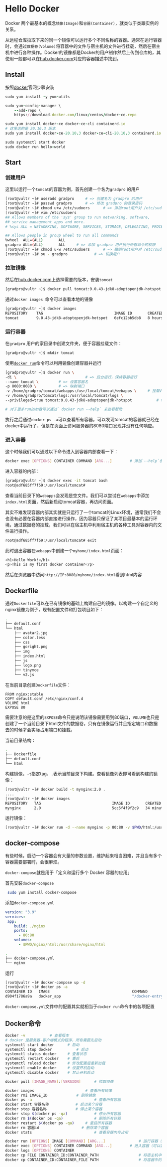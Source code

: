# Hello Docker

Docker 两个最基本的概念`镜像(Image)`和`容器(Container)`，就类似于类跟实例的关系。

从远程仓库拉取下来的同一个镜像可以运行多个不同名称的容器。通常在运行容器时，会通过`数据卷(Volume)`将容器中的文件与宿主机的文件进行挂载，然后在宿主机中进行各种操作。Docker的镜像都是Docker的用户制作然后上传到仓库的，其使用一般都可以在[hub.docker.com](https://hub.docker.com/_/tomcat?tab=tags&page=1&ordering=last_updated&name=9)对应的容器描述中找到。

## Install

按照[docker](https://docs.docker.com/engine/install/centos/)官网步骤安装

```ruby
sudo yum install -y yum-utils

sudo yum-config-manager \
    --add-repo \
    https://download.docker.com/linux/centos/docker-ce.repo

sudo yum install docker-ce docker-ce-cli containerd.io
# 这里选的是 20.10.3 版本
sudo yum install docker-ce-20.10.3 docker-ce-cli-20.10.3 containerd.io

sudo systemctl start docker
sudo docker run hello-world
```



## Start

### 创建用户

这里以运行一个`tomcat`的容器为例，首先创建一个名为`gradpro` 的用户

```bash
[root@vultr ~]# useradd gradpro		# => 创建名为 gradpro 的用户
[root@vultr ~]# passwd gradpro		# => 修改 gradpro 的登录密码
[root@vultr ~]# chmod u+w /etc/sudoers		# => 添加root用户对 /etc/sudoers 的写权限
[root@vultr ~]# vim /etc/sudoers
## Allows members of the 'sys' group to run networking, software,
## service management apps and more.
# %sys ALL = NETWORKING, SOFTWARE, SERVICES, STORAGE, DELEGATING, PROCESSES, LOCATE, DRIVERS

## Allows people in group wheel to run all commands
%wheel  ALL=(ALL)       ALL
gradpro ALL=(ALL)       ALL		# => 添加 gradpro 用户执行所有命令的权限
[root@vultr ~]# chmod u-w /etc/sudoers		# => 撤销root用户对 /etc/sudoers 的写权限
[root@vultr ~]# su - gradpro			# => 切换用户
```



### 拉取镜像

然后在[hub.docker.com](https://hub.docker.com/_/tomcat?tab=tags&page=1&ordering=last_updated&name=9)上选择需要的版本，安装`tomcat`

```bash
[gradpro@vultr ~]$ docker pull tomcat:9.0.43-jdk8-adoptopenjdk-hotspot	# => 从远程仓库拉取镜像
```

通过`docker images `命令可以查看本地的镜像

```bash
[gradpro@vultr ~]$ docker images
REPOSITORY    TAG                                IMAGE ID       CREATED         SIZE
tomcat        9.0.43-jdk8-adoptopenjdk-hotspot   6efc12bb5db8   8 hours ago     355MB
```



### 运行容器

在`gradpro` 用户的家目录中创建文件夹，便于容器挂载文件：

```bash
[gradpro@vultr ~]$ mkdir tomcat
```

使用[`docker run`](https://docs.docker.com/engine/reference/run/)命令可以利用镜像创建容器并运行

```bash
[gradpro@vultr ~]$ docker run \
-di \								# => 后台运行，保持容器运行
--name tomcat \			# => 设置容器名
-p 8080:8080 \			# => 映射端口
-v /home/gradpro/tomcat/webapps:/usr/local/tomcat/webapps \		# 挂载Volume
-v /home/gradpro/tomcat/logs:/usr/local/tomcat/logs \
--privileged=true tomcat:9.0.43-jdk8-adoptopenjdk-hotspot			# tomcat参数

# 对于更多run的参数可以通过` docker run --help` 来查看帮助
```

执行之后通过`docker ps -a`可以查看所有容器，可以发现tomcat的容器就已经在docker中运行了，但是在页面上访问服务器的8080端口发现并没有任何响应。



### 进入容器

这个时候我们可以通过以下命令进入到容器内部查看一下：

```bash
docker exec [OPTIONS] CONTAINER COMMAND [ARG...]		# 添加`--help`参数查看帮助信息
```

进入容器的内部：

```bash
[gradpro@vultr ~]$ docker exec -it tomcat bash
root@adf685ff7f59:/usr/local/tomcat# 
```

查看当前目录下的`webapps`会发现是空文件。我们可以尝试在`webapps`中添加`index.html`页面，然后新启动tomcat容器，再访问页面。

其实不难发现容器内部其实就是只运行了一个tomcat的Linux环境，通常我们不会也没有必要在容器内部直接进行操作，因为容器只保证了某项目最基本的运行环境，通过数据卷的挂载，我们可以在宿主机中利用宿主机的各种工具对容器内的文件进行操作。

```bash
root@adf685ff7f59:/usr/local/tomcat# exit
```

 此时退出容器在`webapps`中创建一个`myhome/index.html`页面：

```bash
<h1>Hello Work!</h1>
<p>This is my first docker container</p>
```

然后在浏览器中访问`http://IP:8080/myhome/index.html`看到html内容



## Dockerfile

通过`Dockerfile`可以在已有镜像的基础上构建自己的镜像。以构建一个自定义的nginx镜像为例子，现有配置文件和打包项目如下：

```bash
.
├── default.conf
└── html
    ├── avatar2.jpg
    ├── color.less
    ├── css
    ├── goright.png
    ├── img
    ├── index.html
    ├── js
    ├── logo.png
    ├── tinymce
    └── v2.js
```

在当前目录创建`Dockerfile`文件：

```
FROM nginx:stable
COPY default.conf /etc/nginx/conf.d
VOLUME html
EXPOSE 80
```

需要注意的是这里的`EXPOSE`命令只是说明该镜像需要用到80端口，`VOLUME`也只是创建了一个当前目录下html文件的数据卷，只有在镜像运行并且指定端口和数据去的时候才会实际占用端口和挂载。

当前目录结构：

```bash
.
├── Dockerfile
├── default.conf
└── html
```

构建镜像，`-t`指定tag，`.`表示当前目录下构建。查看镜像列表即可看到构建的镜像：

```bash
[root@vultr ~]# docker build -t mynginx:2.0 .
....
[root@vultr ~]# docker images
REPOSITORY   TAG                                IMAGE ID       CREATED          SIZE
mynginx      2.0                                5cc5f4f9f2c9   34 minutes ago   133MB
```

运行镜像：

```bash
[root@vultr ~]# docker run -d --name mynginx -p 80:80 -v $PWD/html:/usr/share/nginx/html mynginx:2.0
```



## docker-compose

有些时候，启动一个容器会有大量的参数设置，维护起来相当困难，并且当有多个容器需要部署时，会很麻烦。

`docker-compose`就是用于「定义和运行多个 Docker 容器的应用」 

首先安装`docker-compose`

```bash
 sudo yum install docker-compose
```

添加`docker-compose.yml`

```yaml
version: "3.9"
services:
 app:
    build: ./nginx
    ports:
      - 80:80
    volumes:
      - $PWD/nginx/html:/usr/share/nginx/html
```

```bash
.
├── docker-compose.yml
└── nginx
```

运行

```bash
[root@vultr ~]# docker-compose up -d
[root@vultr ~]# docker ps -a
CONTAINER ID   IMAGE                                     COMMAND                  CREATED          STATUS                    PORTS                NAMES
d904f1786a9a   docker_app                                "/docker-entrypoint.…"   39 seconds ago   Up 37 seconds             0.0.0.0:80->80/tcp   docker_app_1
```

`docker-compose.yml`文件中的配置其实就相当于`docker run`命令中的各项配置



## Docker命令

```bash
docker -v			# 查看版本
# docker 是服务器-客户端模式的程序，所有需要先启动
systemctl start docker		# 启动
systemctl stop docker			# 启动
systemctl status docker		# 查看状态
systemctl restart docker	# 重启
systemctl reload docker		# 修改配置后重新加载
systemctl enable docker		# 设置开机启动
systemctl disable docker	# 禁止开机启动

docker pull [IMAGE_NAME]:[VERSION]		# 拉取镜像

docker images 						# 查看所有镜像
docker rmi IMAGE_ID				# 删除镜像
docker ps -a 							# 查看所有容器
docker start 容器名称			 # 启动某个容器
docker stop 容器名称			 # 停止某个容器
docker stop $(docker ps -qa)			# 停止所有容器
docker rm $(docker ps -qa)				# 删除所有容器
docker restart $(docker ps -qa)		# 重启所有容器
docker rm 容器id					 # 删除某个容器
docker stats							# 查看容器内存占用

docker run [OPTIONS] IMAGE [COMMAND] [ARG...]				# 运行容器（可以通过--help参数查看帮助）
docker exec [OPTIONS] CONTAINER COMMAND [ARG...]		# 进入容器（可以通过--help参数查看帮助）
docker logs [OPTIONS] CONTAINER											# 查看容器日志
docker cp FILE CONTAINER_ID:CONTAINER_PATH					# 将宿主机中的文件复制到容器中
docker cp CONTAINER_ID:CONTAINER_FILE PATH					# 将容器中的文件复制到宿主机中
```
